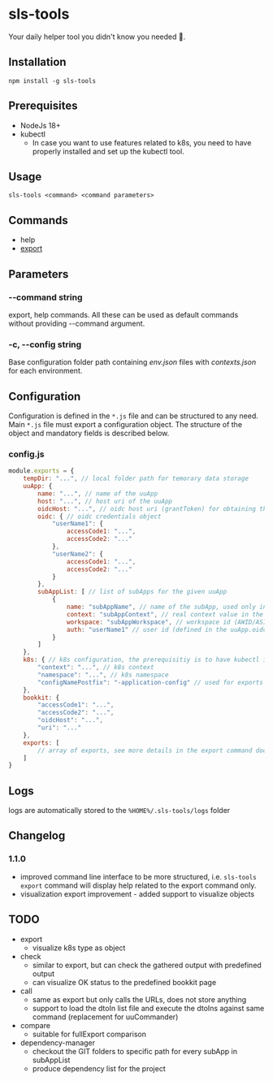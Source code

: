 # sls-tools
Your daily helper tool you didn't know you needed 👀.

## Installation
```
npm install -g sls-tools
```

## Prerequisites
* NodeJs 18+
* kubectl
  * In case you want to use features related to k8s, you need to have properly installed and set up the kubectl tool.

## Usage
```
sls-tools <command> <command parameters>
```

## Commands
* help
* [export](app/command/export/readme.md)

## Parameters

### --command string
export, help commands. All these can be used as default commands without providing --command argument.

### -c, --config string
Base configuration folder path containing *env.json* files with *contexts.json* for each environment.

## Configuration
Configuration is defined in the ```*.js``` file and can be structured to any need. Main ```*.js``` file must export a configuration object. The structure of the object and mandatory fields is described below.

### config.js

```js
module.exports = {
    tempDir: "...", // local folder path for temorary data storage
    uuApp: {
        name: "...", // name of the uuApp
        host: "...", // host uri of the uuApp
        oidcHost: "...", // oidc host uri (grantToken) for obtaining the authorization token
        oidc: { // oidc credentials object
            "userName1": {
                accessCode1: "...",
                accessCode2: "..."
            },
            "userName2": {
                accessCode1: "...",
                accessCode2: "..."
            }
        },
        subAppList: [ // list of subApps for the given uuApp
            {
                name: "subAppName", // name of the subApp, used only in this tool as an identification value
                context: "subAppContext", // real context value in the URI when the uuApp should be called
                workspace: "subAppWorkspace", // workspace id (AWID/ASID)
                auth: "userName1" // user id (defined in the uuApp.oidc) which should be used for the authentication when using command call over this subApp with given name
            }
        ]
    },
    k8s: { // k8s configuration, the prerequisitiy is to have kubectl installed 
        "context": "...", // k8s context
        "namespace": "...", // k8s namespace
        "configNamePostfix": "-application-config" // used for exports to search for config maps including only this value in its name
    },
    bookkit: {
        "accessCode1": "...",
        "accessCode2": "...",
        "oidcHost": "...",
        "uri": "..."
    },
    exports: [ 
        // array of exports, see more details in the export command documentation
    ]
}
```

## Logs
logs are automatically stored to the ```%HOME%/.sls-tools/logs``` folder

## Changelog
### 1.1.0
* improved command line interface to be more structured, i.e. ```sls-tools export``` command will display help related to the export command only.
* visualization export improvement - added support to visualize objects

## TODO
- export
  - visualize k8s type as object
- check
  - similar to export, but can check the gathered output with predefined output
  - can visualize OK status to the predefined bookkit page
- call
  - same as export but only calls the URLs, does not store anything
  - support to load the dtoIn list file and execute the dtoIns against same command (replacement for uuCommander)
- compare
  - suitable for fullExport comparison
- dependency-manager
  - checkout the GIT folders to specific path for every subApp in subAppList
  - produce dependency list for the project